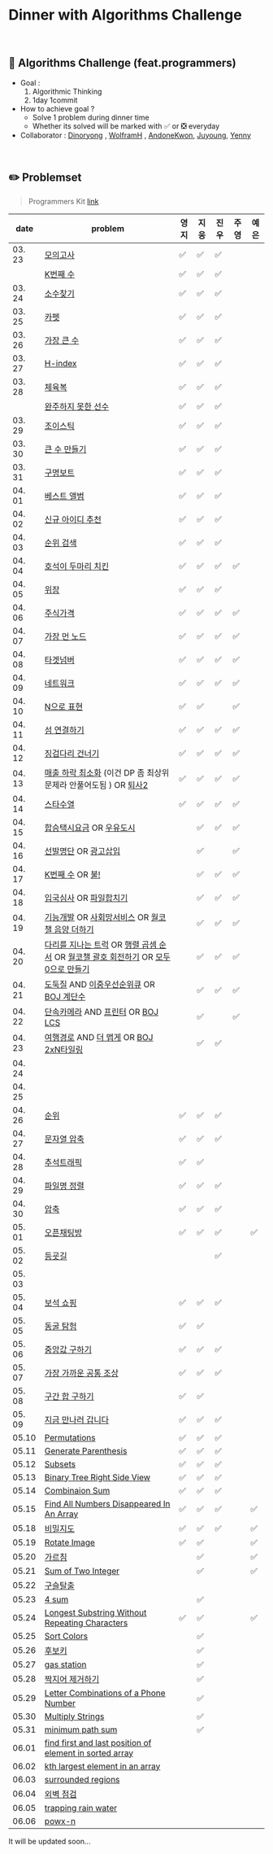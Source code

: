 # Dinner with Algorithms Challenge

<br>

## :notebook_with_decorative_cover: Algorithms Challenge (feat.programmers)

- Goal :
  1. Algorithmic Thinking
  2. 1day 1commit
- How to achieve goal ?
  - Solve 1 problem during dinner time
  - Whether its solved will be marked with :white_check_mark: or :negative_squared_cross_mark: everyday
- Collaborator : [Dinoryong](https://github.com/Dinoryong) , [WolframH]() , [AndoneKwon](), [Juyoung](), [Yenny](https://github.com/pyeeun)

<br>

## :pencil2: Problemset

> Programmers Kit [link](https://programmers.co.kr/learn/challenges)

| date   | problem                                                                               | 영지 | 지웅 | 진우 | 주영 | 예은 |
| ------ | ------------------------------------------------------------------------------------- | ----- | ---- | ---- | ---- | ---- |
| 03. 23 | [모의고사](https://programmers.co.kr/learn/courses/30/lessons/42840?language=python3) | ✅ | ✅ | ✅ |||
|        | [K번째 수](https://programmers.co.kr/learn/courses/30/lessons/42748)                  | ✅ | ✅ | ✅ |||
| 03. 24 | [소수찾기](https://programmers.co.kr/learn/courses/30/lessons/42839)                  | ✅ | ✅ | ✅ |||
| 03. 25 | [카펫](https://programmers.co.kr/learn/courses/30/lessons/42842)                      | ✅ | ✅ | ✅ |||
| 03. 26 | [가장 큰 수](https://programmers.co.kr/learn/courses/30/lessons/42746)                | ✅ | ✅ | ✅ |||
| 03. 27 | [H-index](https://programmers.co.kr/learn/courses/30/lessons/42747)                   | ✅ | ✅ | ✅ |||
| 03. 28 | [체육복](https://programmers.co.kr/learn/courses/30/lessons/42862)                    | ✅ | ✅ | ✅ |||
|        | [완주하지 못한 선수](https://programmers.co.kr/learn/courses/30/lessons/42576)        | ✅ | ✅ | ✅ |||
| 03. 29 | [조이스틱](https://programmers.co.kr/learn/courses/30/lessons/42860)                  | ✅ | ✅ | ✅ |||
| 03. 30 | [큰 수 만들기](https://programmers.co.kr/learn/courses/30/lessons/42883)              | ✅ | ✅ | ✅ |||
| 03. 31 | [구명보트](https://programmers.co.kr/learn/courses/30/lessons/42885)                  | ✅ | ✅ | ✅ |||
| 04. 01 | [베스트 앨범](https://programmers.co.kr/learn/courses/30/lessons/42579)               | ✅ | ✅ | ✅ |||
| 04. 02 | [신규 아이디 추천](https://programmers.co.kr/learn/courses/30/lessons/72410)          | ✅ | ✅ | ✅ |||
| 04. 03 | [순위 검색](https://programmers.co.kr/learn/courses/30/lessons/72412)                 | ✅ | ✅ | ✅ |||
| 04. 04 |  [호석이 두마리 치킨](https://www.acmicpc.net/problem/21278)                           | ✅ | ✅ | ✅ |✅||
| 04. 05 | [위장](https://programmers.co.kr/learn/courses/30/lessons/42578)                      | ✅ | ✅ | ✅ |||
| 04. 06 | [주식가격](https://programmers.co.kr/learn/courses/30/lessons/42584)                  | ✅ | ✅ | ✅ | ✅ ||
| 04. 07 | [가장 먼 노드](https://programmers.co.kr/learn/courses/30/lessons/49189)              | ✅ | ✅ | ✅ | ✅ ||
| 04. 08 | [타겟넘버](https://programmers.co.kr/learn/courses/30/lessons/43165)                 | ✅ | ✅ | ✅ | ✅ ||
| 04. 09 | [네트워크](https://programmers.co.kr/learn/courses/30/lessons/43162)                 | ✅ | ✅ | ✅ | ✅ ||
| 04. 10 | [N으로 표현](https://programmers.co.kr/learn/courses/30/lessons/42895)               | ✅ | ✅ |  | ✅ ||
| 04. 11 | [섬 연결하기](https://programmers.co.kr/learn/courses/30/lessons/42861)               | ✅ | ✅ | ✅ | ✅ ||
| 04. 12 | [징검다리 건너기](https://programmers.co.kr/learn/courses/30/lessons/64062)         | ✅ | ✅ | ✅ | ✅ ||
| 04. 13 | [매출 하락 최소화](https://programmers.co.kr/learn/courses/30/lessons/72416) (이건 DP 좀 최상위 문제라 안풀어도됨         )  OR [퇴사2](https://www.acmicpc.net/problem/15486)                                                         | ✅ | ✅ | ✅ | ✅ ||
| 04. 14 | [스타수열](https://programmers.co.kr/learn/courses/30/lessons/70130)                 | ✅ | ✅ | ✅ | ✅ ||
| 04. 15 | [합승택시요금](https://programmers.co.kr/learn/courses/30/lessons/72413) OR [우유도시](https://www.acmicpc.net/problem/14722)                                                                                                                                          | | ✅ | ✅ | ✅||
| 04. 16 | [선발명단](https://www.acmicpc.net/problem/3980) OR [광고삽입](https://programmers.co.kr/learn/courses/30/lessons/72414)                                                                                                                                              | | ✅ | |✅||
| 04. 17 | [K번째 수](https://www.acmicpc.net/problem/1300) OR    [불!](https://www.acmicpc.net/problem/4179)  | | ✅ | ✅ | ✅ ||
| 04. 18 | [입국심사](https://programmers.co.kr/learn/courses/30/lessons/43238) OR [파일합치기](https://www.acmicpc.net/problem/11066) |  | ✅ | ✅ |    ✅      ||
| 04. 19 | [기능개발](https://programmers.co.kr/learn/courses/30/lessons/42586) OR [사회망서비스](https://www.acmicpc.net/problem/2533) OR [월코챌 음양 더하기](https://programmers.co.kr/learn/courses/30/lessons/76501) |     | ✅  | ✅ |     ✅     ||
| 04. 20 | [다리를 지나는 트럭](https://programmers.co.kr/learn/courses/30/lessons/42583) OR [행렬 곱셈 순서](https://www.acmicpc.net/problem/11049) OR [월코챌 괄호 회전하기](https://programmers.co.kr/learn/courses/30/lessons/76502) OR [모두 0으로 만들기](https://programmers.co.kr/learn/courses/30/lessons/76503) |    | ✅  | ✅ |     ✅     ||
| 04. 21 | [도둑질](https://programmers.co.kr/learn/courses/30/lessons/42897) AND [이중우선순위큐](https://programmers.co.kr/learn/courses/30/lessons/42628) OR [BOJ 계단수](https://www.acmicpc.net/problem/1562) |   | ✅ | ✅ |     ✅     ||
| 04. 22 | [단속카메라](https://programmers.co.kr/learn/courses/30/lessons/42884) AND [프린터](https://programmers.co.kr/learn/courses/30/lessons/42587) OR [BOJ LCS](https://www.acmicpc.net/problem/9252) |   | ✅ |      |       ✅   ||
| 04. 23 | [여행경로](https://programmers.co.kr/learn/courses/30/lessons/43164) AND [더 맵게](https://programmers.co.kr/learn/courses/30/lessons/42626) OR [BOJ 2xN타일링](https://www.acmicpc.net/problem/11726) |   | ✅ | ✅ |          ||
| 04. 24 |                                                              |                    |      |      |          ||
| 04. 25 |                                                              |                    |      |      |          ||
| 04. 26 | [순위](https://programmers.co.kr/learn/courses/30/lessons/49191) | :white_check_mark: | ✅ | ✅ |      ||
| 04. 27 | [문자열 압축](https://programmers.co.kr/learn/courses/30/lessons/60057) | :white_check_mark: | ✅ | ✅ |     ||
| 04. 28 | [추석트래픽](https://programmers.co.kr/learn/courses/30/lessons/17676) | :white_check_mark: | ✅ |   |    ||
| 04. 29 | [파일명 정렬](https://programmers.co.kr/learn/courses/30/lessons/17686) | :white_check_mark: | :white_check_mark: | ✅ |    ||
| 04. 30 | [압축](https://programmers.co.kr/learn/courses/30/lessons/17684) | :white_check_mark: | :white_check_mark:  | ✅ |   ||
| 05. 01 | [오픈채팅방](https://programmers.co.kr/learn/courses/30/lessons/42888) | :white_check_mark: | ✅ | ✅ | | ✅ |
| 05. 02 | [등굣길](https://programmers.co.kr/learn/courses/30/lessons/42898) | | | ✅ | ||
| 05. 03 |  | | |  | ||
| 05. 04 | [보석 쇼핑](https://programmers.co.kr/learn/courses/30/lessons/67258) | :white_check_mark: | :white_check_mark: | ✅ | ||
| 05. 05 | [동굴 탐험](https://programmers.co.kr/learn/courses/30/lessons/67260) | :white_check_mark: | :white_check_mark: | | ||
| 05. 06 | [중앙값 구하기](https://www.acmicpc.net/problem/2696)| :white_check_mark: | ✅ | ✅ | ||
| 05. 07 | [가장 가까운 공통 조상](https://www.acmicpc.net/problem/3584)| :white_check_mark: | ✅ | ✅ | ||
| 05. 08 | [구간 합 구하기](https://www.acmicpc.net/problem/2042) | :white_check_mark: | ✅ |  | ||
| 05. 09 | [지금 만나러 갑니다](https://www.acmicpc.net/problem/18235) | :white_check_mark: | ✅ | ✅ | ||
| 05.10 | [Permutations](https://leetcode.com/problems/permutations/) | :white_check_mark: | :white_check_mark: | ✅ | ||
| 05.11 | [Generate Parenthesis](https://leetcode.com/problems/generate-parentheses/) | :white_check_mark: | ✅ | ✅ | ||
| 05.12 | [Subsets](https://leetcode.com/problems/subsets/) | :white_check_mark: | ✅ | ✅ | ||
| 05.13 | [Binary Tree Right Side View](https://leetcode.com/problems/binary-tree-right-side-view/) | :white_check_mark: | ✅ | ✅ | ||
| 05.14 | [Combinaion Sum](https://leetcode.com/problems/combination-sum/) | :white_check_mark: | ✅ | ✅ | ||
| 05.15 | [Find All Numbers Disappeared In An Array](https://leetcode.com/problems/find-all-numbers-disappeared-in-an-array/) | :white_check_mark: | ✅ | ✅ | | ✅ |
| 05.18 | [비밀지도](https://programmers.co.kr/learn/courses/30/lessons/17681) | :white_check_mark: | ✅ | ✅ | | ✅ |
| 05.19 | [Rotate Image](https://leetcode.com/problems/rotate-image/) | :white_check_mark: | :white_check_mark:  | | | ✅ |
| 05.20 | [가르침](https://www.acmicpc.net/problem/1062)               | | ✅ | | | ✅ |
| 05.21 | [Sum of Two Integer](https://leetcode.com/problems/sum-of-two-integers/) | | ✅ | | | ✅ |
| 05.22 | [구슬탈출](https://www.acmicpc.net/problem/13460) | |  | | ||
| 05.23 | [4 sum](https://leetcode.com/problems/4sum-ii/) | | ✅  | | ||
| 05.24 | [Longest Substring Without Repeating Characters](https://leetcode.com/problems/longest-substring-without-repeating-characters/) | :white_check_mark: | ✅ | | | ✅ |
| 05.25 | [Sort Colors](https://leetcode.com/problems/sort-colors/) | | ✅ | | | |
| 05.26 | [후보키](https://programmers.co.kr/learn/courses/30/lessons/42890) | | ✅| | | |
| 05.27 | [gas station](https://leetcode.com/problems/gas-station/) | | ✅ | | | |
| 05.28 | [짝지어 제거하기](https://programmers.co.kr/learn/courses/30/lessons/12973) | | ✅ | | | |
| 05.29 | [Letter Combinations of a Phone Number](https://leetcode.com/problems/letter-combinations-of-a-phone-number/) | | ✅ | | | |
| 05.30 | [Multiply Strings](https://leetcode.com/problems/multiply-strings/) | | ✅ | | | |
| 05.31 | [minimum path sum](https://leetcode.com/problems/minimum-path-sum/) | | ✅ | | | |
| 06.01 | [find first and last position of element in sorted array](https://leetcode.com/problems/find-first-and-last-position-of-element-in-sorted-array/) | | | | | |
| 06.02 | [kth largest element in an array](https://leetcode.com/problems/kth-largest-element-in-an-array/) | | | | | |
| 06.03 | [surrounded regions](https://leetcode.com/problems/surrounded-regions/) | | | | | |
| 06.04 | [외벽 점검](https://programmers.co.kr/learn/challenges?tab=all_challenges) | | | | | |
| 06.05 | [trapping rain water](https://leetcode.com/problems/trapping-rain-water//) | | | | | |
| 06.06 | [powx-n](https://leetcode.com/problems/powx-n/) | | | | | |



It will be updated soon...

